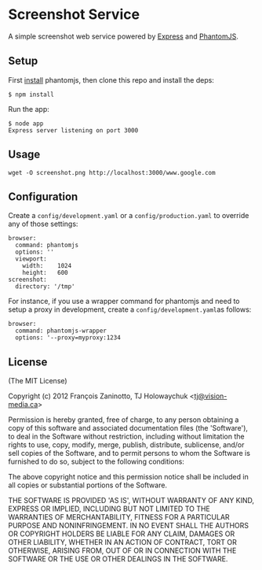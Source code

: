 
# Screenshot Service

  A simple screenshot web service powered by [Express](http://expressjs.com) and [PhantomJS](http://www.phantomjs.org/).

## Setup

  First [install](http://code.google.com/p/phantomjs/wiki/Installation) phantomjs,
  then clone this repo and install the deps:

```
$ npm install
```

  Run the app:

```
$ node app
Express server listening on port 3000
```

## Usage

```
wget -O screenshot.png http://localhost:3000/www.google.com
```

## Configuration

Create a `config/development.yaml` or a `config/production.yaml` to override any of those settings:

```
browser:
  command: phantomjs
  options: ''
  viewport:
    width:    1024
    height:   600
screenshot:
  directory: '/tmp'
```

For instance, if you use a wrapper command for phantomjs and need to setup a proxy in development, create a `config/development.yaml`as follows:

```
browser:
  command: phantomjs-wrapper
  options: '--proxy=myproxy:1234
```

## License 

(The MIT License)

Copyright (c) 2012 François Zaninotto, TJ Holowaychuk &lt;tj@vision-media.ca&gt;

Permission is hereby granted, free of charge, to any person obtaining
a copy of this software and associated documentation files (the
'Software'), to deal in the Software without restriction, including
without limitation the rights to use, copy, modify, merge, publish,
distribute, sublicense, and/or sell copies of the Software, and to
permit persons to whom the Software is furnished to do so, subject to
the following conditions:

The above copyright notice and this permission notice shall be
included in all copies or substantial portions of the Software.

THE SOFTWARE IS PROVIDED 'AS IS', WITHOUT WARRANTY OF ANY KIND,
EXPRESS OR IMPLIED, INCLUDING BUT NOT LIMITED TO THE WARRANTIES OF
MERCHANTABILITY, FITNESS FOR A PARTICULAR PURPOSE AND NONINFRINGEMENT.
IN NO EVENT SHALL THE AUTHORS OR COPYRIGHT HOLDERS BE LIABLE FOR ANY
CLAIM, DAMAGES OR OTHER LIABILITY, WHETHER IN AN ACTION OF CONTRACT,
TORT OR OTHERWISE, ARISING FROM, OUT OF OR IN CONNECTION WITH THE
SOFTWARE OR THE USE OR OTHER DEALINGS IN THE SOFTWARE.

